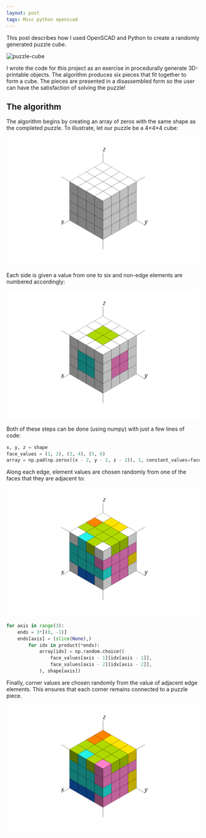 ```yaml
---
layout: post
tags: Misc python openscad
---
```


This post describes how I used OpenSCAD and Python to create a randomly generated puzzle cube.

![puzzle-cube](https://i.imgur.com/PfvlCmF.png)

I wrote the code for this project as an exercise in procedurally generate 3D-printable objects. The algorithm produces six pieces that fit together to form a cube. The pieces are presented in a disassembled form so the user can have the satisfaction of solving the puzzle!

## The algorithm

The algorithm begins by creating an array of zeros with the same shape as the completed puzzle. To illustrate, let our puzzle be a 4×4×4 cube:

![puzzle-cube-001](/img/puzzle-cube-001.png)

Each side is given a value from one to six and non-edge elements are numbered accordingly:

![puzzle-cube-002](/img/puzzle-cube-002.png)

Both of these steps can be done (using numpy) with just a few lines of code:

```python
x, y, z = shape
face_values = (1, 2), (3, 4), (5, 6)
array = np.pad(np.zeros((x - 2, y - 2, z - 2)), 1, constant_values=face_values)
```

Along each edge, element values are chosen randomly from one of the faces that they are adjacent to:

![puzzle-cube-003](/img/puzzle-cube-003.png)

```python
for axis in range(3):
    ends = 3*[(0, -1)]
    ends[axis] = (slice(None),)
        for idx in product(*ends):
            array[idx] = np.random.choice((
                face_values[axis - 1][idx[axis - 1]],
                face_values[axis - 2][idx[axis - 2]],
            ), shape[axis])
```

Finally, corner values are chosen randomly from the value of adjacent edge elements. This ensures that each corner remains connected to a puzzle piece.

![puzzle-cube-004](/img/puzzle-cube-004.png)
